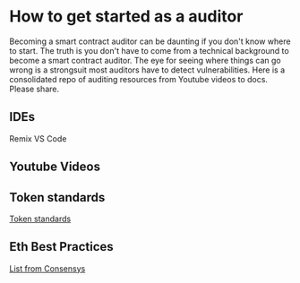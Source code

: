 # How to get started as a auditor

Becoming a smart contract auditor can be daunting if you don't know where to start. The truth is you don't have to come from a technical background to become a smart contract auditor. The eye for seeing where things can go wrong is a strongsuit most auditors have to detect vulnerabilities. Here is a consolidated repo of auditing resources from Youtube videos to docs. Please share.

## IDEs
Remix
VS Code

## Youtube Videos

## Token standards
[Token standards](https://ethereum.org/en/developers/docs/standards/tokens/)

## Eth Best Practices
[List from Consensys](https://consensys.github.io/smart-contract-best-practices/)
